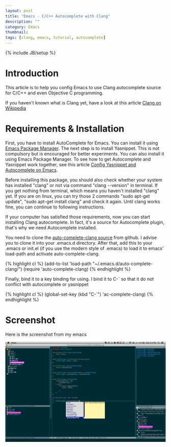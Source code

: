 ```yaml
---
layout: post
title: "Emacs - C/C++ Autocomplete with Clang"
description: ""
category: Emacs
thumbnail: 
tags: [clang, emacs, tutorial, autocomplete]
---
```

{% include JB/setup %}

# Introduction

This article is to help you config Emacs to use Clang autocomplete source for
C/C++ and even Objective C programming.

If you haven't known what is Clang yet, have a look at this article
[Clang on Wikipedia](http://en.wikipedia.org/wiki/Clang)

# Requirements & Installation

First, you have to install AutoComplete for Emacs. You can install it using
[Emacs Package Manager](/2013/01/07/emacs-package-manager/). The next step is to
install Yasnippet. This is not compulsory but is encouraged for better
experiments. You can also install it using Emacs Package Manager. To see how to
get Autocomplete and Yasnippet work together, see this article
[Config Yasnippet and Autocomplete on Emacs](/2013/01/06/config-yasnippet-and-autocomplete-on-emacs/).

Before installing this package, you should also check whether your system has
installed "clang" or not via command "clang --version" in terminal. If you get
nothing from terminal, which means you haven't installed "clang" yet. If you are
on linux, you can try those 2 commands "sudo apt-get update", "sudo apt-get
install clang" and check it again. Until clang works fine, you can continue to
following instructions.

If your computer has satisfied those requirements, now you can start installing
Clang autocomplete. In fact, it's a source for Autocomplete plugin, that's why
we need Autocomplete installed.

You need to clone the
[auto-complete-clang source](https://github.com/brianjcj/auto-complete-clang)
from github. I advise you to clone it into your .emacs.d directory. After that,
add this to your .emacs or init.el (if you use the modern style of .emacs) to
load it to emacs' load-path and activate auto-complete-clang.

{% highlight cl %}
(add-to-list 'load-path "~/.emacs.d/auto-complete-clang/")
(require 'auto-complete-clang)
{% endhighlight %}

Finally, bind it to a key binding for using. I bind it to <span>C-`</span> so that it do
not conflict with autocomplete or yasnippet

{% highlight cl %}
(global-set-key (kbd "C-`") 'ac-complete-clang)
{% endhighlight %}

# Screenshot

Here is the screenshot from my emacs

![auto-complete-clang](/files/2013-03-06-emacs-ccpp-autocomplete-with-clang/clang.png)
